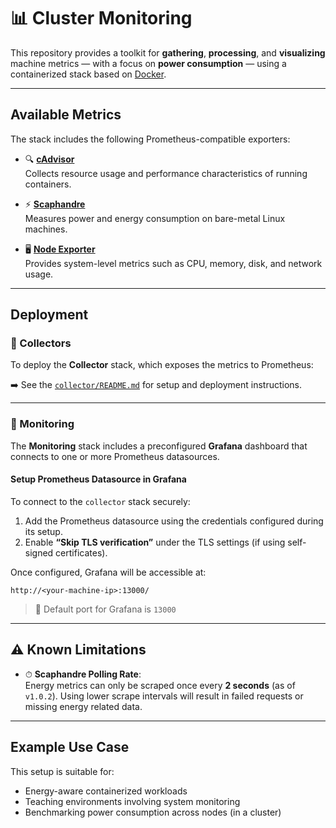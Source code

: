 # 📊 Cluster Monitoring

This repository provides a toolkit for **gathering**, **processing**, and **visualizing** machine metrics — with a focus on **power consumption** — using a containerized stack based on [Docker](https://docs.docker.com/engine/).

---

## Available Metrics

The stack includes the following Prometheus-compatible exporters:

- 🔍 **[cAdvisor](https://github.com/google/cadvisor/blob/master/docs/storage/prometheus.md)**  
  Collects resource usage and performance characteristics of running containers.

- ⚡ **[Scaphandre](https://hubblo-org.github.io/scaphandre-documentation/references/metrics.html)**  
  Measures power and energy consumption on bare-metal Linux machines.

- 🖥 **[Node Exporter](https://github.com/prometheus/node_exporter)**  
  Provides system-level metrics such as CPU, memory, disk, and network usage.

---

## Deployment

### 🔹 Collectors

To deploy the **Collector** stack, which exposes the metrics to Prometheus:

➡️ See the [`collector/README.md`](./collector/README.md) for setup and deployment instructions.

---

### 🔹 Monitoring

The **Monitoring** stack includes a preconfigured **Grafana** dashboard that connects to one or more Prometheus datasources.

#### Setup Prometheus Datasource in Grafana

To connect to the `collector` stack securely:

1. Add the Prometheus datasource using the credentials configured during its setup.
2. Enable **“Skip TLS verification”** under the TLS settings (if using self-signed certificates).

Once configured, Grafana will be accessible at:

`http://<your-machine-ip>:13000/`

> 📍 Default port for Grafana is `13000`

---

## ⚠️ Known Limitations

- ⏱ **Scaphandre Polling Rate**:  
  Energy metrics can only be scraped once every **2 seconds** (as of `v1.0.2`). Using lower scrape intervals will result in failed requests or missing energy related data.

---

## Example Use Case

This setup is suitable for:
- Energy-aware containerized workloads
- Teaching environments involving system monitoring
- Benchmarking power consumption across nodes (in a cluster)